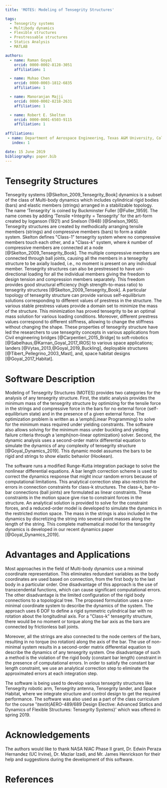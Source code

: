 ```yaml
---
title: 'MOTES: Modeling of Tensegrity Structures'

tags:
  - Tensegrity systems
  - Multibody dynamics
  - Flexible structures
  - Prestressable structures
  - Statics Analysis
  - MATLAB

authors:
  - name: Raman Goyal
    orcid: 0000-0002-8128-3051
    affiliation: 1

  - name: Muhao Chen
    orcid: 0000-0003-1812-6835
    affiliation: 1

  - name: Manoranjan Majji
    orcid: 0000-0002-8218-2631
    affiliation: 1

  - name: Robert E. Skelton
    orcid: 0000-0001-6503-9115
    affiliation: 1
    
affiliations:
 - name: Department of Aerospace Engineering, Texas A&M University, College Station, Texas, USA
   index: 1

date: 15 June 2019
bibliography: paper.bib
---
```


# Tensegrity Structures

Tensegrity systems [@Skelton_2009_Tensegrity_Book] dynamics is a subset of the class of Multi-body dynamics which includes cylindrical rigid bodies (bars) and elastic members (strings) arranged in a stabilizable topology. The name ‘Tensegrity’ is coined by Buckminster Fuller [@Fuller_1959]. The name comes by adding ‘Tensile +Integrity = Tensegrity’ for the art-form created by Ioganson (1921) and Snelson (1948) [@Snelson_1965].  Tensegrity structures are created by methodically arranging tensile members (strings) and compressive members (bars) to form a stable system. Skelton defines "Class-1" tensegrity system where no compressive members touch each other, and a "Class-$k$" system, where $k$ number of compressive members are connected at a node [@Skelton_2009_Tensegrity_Book]. The multiple compressive members are connected through ball joints, causing all the members in a tensegrity structure to be axially loaded, i.e., no moment is present on any individual member. Tensegrity structures can also be prestressed to have uni-directional loading for all the individual members giving the freedom to design tension and compression members separately. This freedom provides good structural efficiency (high strength-to-mass ratio) to tensegrity structures [@Skelton_2009_Tensegrity_Book]. A particular topology of tensegrity structure can provide various self-equilibrium solutions corresponding to different values of prestress in the structure. The various stable prestress values provide a domain set to minimize the mass of the structure. This minimization has proved tensegrity to be an optimal mass solution for various loading conditions. Moreover, different prestress values correspond to different stiffness, allowing to change the stiffness without changing the shape. These properties of tensegrity structure have led the researchers to use tensegrity concepts in various applications from Civil engineering bridges [@Carpentieri_2015_Bridge] to soft-robotics [@Sabelhaus,@Karnan_Goyal_2017_IROS] to various space applications; landers [@Vytas_2013,@Goyal_2019_Buckling], deployable structures [@Tibert_Pellegrino_2003_Mast], and, space habitat designs [@Goyal_2017_Habitat].


# Software Description

Modeling of Tensegrity Structures (MOTES) provides two categories for the analysis of any tensegrity structure. First, the static analysis provides the minimum mass of the tensegrity structure by optimizing for the tensile force in the strings and compressive force in the bars for no external force (self-equilibrium state) and in the presence of a given external force. The optimization problem is written as a \emph{Linear Programming} to solve for the minimum mass required under yielding constraints. The software also allows solving for the minimum mass under buckling and yielding failure criteria through a \emph{non-linear optimization} solver. Second, the dynamic analysis uses a second-order matrix differential equation to simulate the dynamics of any complexity of tensegrity structure [@Goyal_Dynamics_2019]. This dynamic model assumes the bars to be rigid and strings to show elastic behavior (Hookean).

The software runs a modified Runge-Kutta integration package to solve the nonlinear differential equations. A bar length correction scheme is used to correct the dynamics response that might incur random errors because of computational limitations. This analytical correction step also restricts the errors in connection constraints for class-k structures. The class-k, bar-to-bar connections (ball joints) are formulated as linear constraints. These constraints in the motion space give rise to constraint forces in the structure. An analytical solution is provided to solve for the constraint forces, and a reduced-order model is developed to simulate the dynamics in the restricted motion space.
The mass in the strings is also included in the dynamics by discretizing the string into several point masses along the length of the string. This complete mathematical model for the tensegrity dynamics is developed in our recent dynamics paper [@Goyal_Dynamics_2019].

# Advantages and Applications

Most approaches in the field of Multi-body dynamics use a minimal coordinate representation. This eliminates redundant variables as the body coordinates are used based on connection, from the first body to the last body in a particular order. One disadvantage of this approach is the use of transcendental functions, which can cause significant computational errors. The other disadvantage is the limited configuration of the rigid body connections to a topological tree. The proposed formulation uses a non-minimal coordinate system to describe the dynamics of the system. The approach uses 6 DOF to define a rigid symmetric cylindrical bar with no rotation about the longitudinal axis. For a "Class-k" tensegrity structure, there would be no moment or torque along the bar axis as the bars are connected by frictionless ball joints. 

Moreover, all the strings are also connected to the node centers of the bars, resulting in no torque (no rotation) along the axis of the bar. The use of non-minimal system results in a second-order matrix differential equation to describe the dynamics of any tensegrity system. One disadvantage of such a method is the violation of the rigid body (constant bar length) constraint in the presence of computational errors. In order to satisfy the constant bar length constraint, we use an analytical correction step to eliminate the approximated errors at each integration step. 

The software is being used to develop various tensegrity structures like Tensegrity robotic arm, Tensegrity antenna, Tensegrity lander, and Space Habitat, where we integrate structure and control design to get the required performance.
The software was also used as a part of the class curriculum for the course '\textit{AERO-489/689 Design Elective: Advanced Statics and Dynamics of Flexible Structures: Tensegrity Systems}' which was offered in spring 2019.

# Acknowledgements

The authors would like to thank NASA NIAC Phase II grant, Dr. Edwin Peraza Hernandez (UC Irvine), Dr. Maziar Izadi, and Mr. James Henrickson for their help and suggestions during the development of this software. 

# References

<!--Please contact the authors at ramaniitrgoyal92@tamu.edu, muhaochen@tamu.edu, mmajji@tamu.edu or bobskelton@tamu.edu for a copy of the submitted paper. -->
<!-- # - name: Assistant Professor, Director of LASR Laboratory, Texas A&M University #   index: 2 -->
<!-- # - name: TEES Eminent Professor, Member National Academy of Engineering, Texas A&M University #   index: 3 -->
